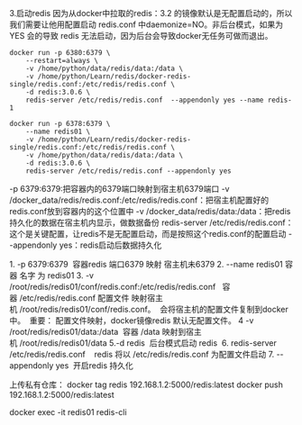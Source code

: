 3.启动redis
因为从docker中拉取的redis：3.2 的镜像默认是无配置启动的，所以我们需要让他用配置启动 
redis.conf 中daemonize=NO。非后台模式，如果为YES 会的导致 redis 无法启动，因为后台会导致docker无任务可做而退出。
```
docker run -p 6380:6379 \ 
    --restart=always \
    -v /home/python/data/redis/data:/data \
    -v /home/python/Learn/redis/docker-redis-single/redis.conf:/etc/redis/redis.conf \ 
    -d redis:3.0.6 \
    redis-server /etc/redis/redis.conf  --appendonly yes --name redis-1

docker run -p 6378:6379 \
    --name redis01 \
    -v /home/python/Learn/redis/docker-redis-single/redis.conf:/etc/redis/redis.conf \
    -v /home/python/data/redis/data:/data \
    -d redis:3.0.6 \
    redis-server /etc/redis/redis.conf --appendonly yes
```

-p 6379:6379:把容器内的6379端口映射到宿主机6379端口 
-v /docker_data/redis/redis.conf:/etc/redis/redis.conf：把宿主机配置好的redis.conf放到容器内的这个位置中 
-v /docker_data/redis/data:/data：把redis持久化的数据在宿主机内显示，做数据备份 
redis-server /etc/redis/redis.conf：这个是关键配置，让redis不是无配置启动，而是按照这个redis.conf的配置启动 
--appendonly yes：redis启动后数据持久化

1. -p 6379:6379  容器redis 端口6379 映射 宿主机未6379
2. --name redis01 容器 名字 为 redis01
3. -v /root/redis/redis01/conf/redis.conf:/etc/redis/redis.conf   容器 /etc/redis/redis.conf 配置文件 映射宿主机 /root/redis/redis01/conf/redis.conf。  会将宿主机的配置文件复制到docker中。
 重要： 配置文件映射，docker镜像redis 默认无配置文件。
4 -v /root/redis/redis01/data:/data  容器 /data 映射到宿主机 /root/redis/redis01/data
5.-d redis  后台模式启动 redis 
6. redis-server /etc/redis/redis.conf    redis 将以 /etc/redis/redis.conf 为配置文件启动
7. --appendonly yes  开启redis 持久化

上传私有仓库：
docker tag redis 192.168.1.2:5000/redis:latest
docker push 192.168.1.2:5000/redis:latest

docker exec -it redis01  redis-cli
